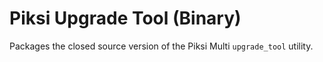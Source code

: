 # Piksi Upgrade Tool (Binary)

Packages the closed source version of the Piksi Multi `upgrade_tool` utility.
